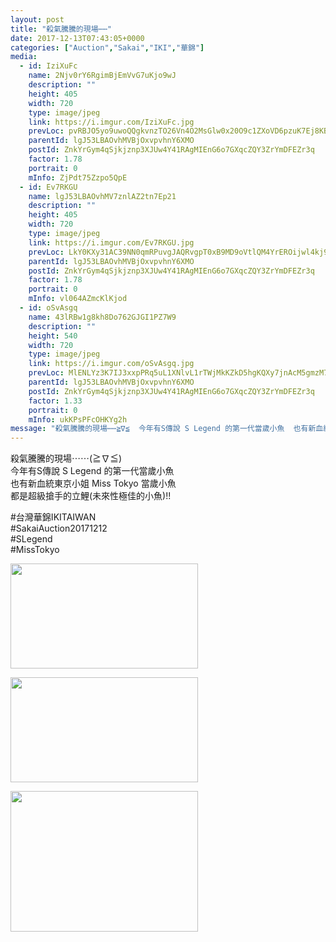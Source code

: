 ```yaml
---
layout: post
title: "殺氣騰騰的現場⋯⋯" 
date: 2017-12-13T07:43:05+0000 
categories: ["Auction","Sakai","IKI","華錦"] 
media:
  - id: IziXuFc
    name: 2Njv0rY6RgimBjEmVvG7uKjo9wJ
    description: ""   
    height: 405
    width: 720
    type: image/jpeg
    link: https://i.imgur.com/IziXuFc.jpg
    prevLoc: pvRBJO5yo9uwoQQgkvnzTO26Vn4O2MsGlw0x20O9c1ZXoVD6pzuK7Ej8KBE0hz0Dx9OgGGiBXkD8JvvyIkLkJggNJJID43VnkwlXU4DBrqNBAGsXmmw8N8YlTE8wO5B0WmiR0xj4xDDOFkYBjjLN6wSrN5NKQ4QEsmgMvWZJJqs72oQAxL8gU6Kn7rkWrlcJrBrEz6MWIBwJP8LloQSVWLkLB18JiZkKQnovX2fkWKWDBX7GIpvQrVWv3WHwpGZ1gOMzUzG7l6
    parentId: lgJ53LBAOvhMVBjOxvpvhnY6XMO
    postId: ZnkYrGym4qSjkjznp3XJUw4Y41RAgMIEnG6o7GXqcZQY3ZrYmDFEZr3q
    factor: 1.78
    portrait: 0
    mInfo: ZjPdt75Zzpo5QpE
  - id: Ev7RKGU
    name: lgJ53LBAOvhMV7znlAZ2tn7Ep21
    description: ""   
    height: 405
    width: 720
    type: image/jpeg
    link: https://i.imgur.com/Ev7RKGU.jpg
    prevLoc: LkY0KXy31AC39NN0qmRPuvgJAQRvgpT0xB9MD9oVtlQM4YrEROijwl4kj9loiJwoXlkD11imEroDjwwRc3G3noo8nEhvmwDNA4okcGMlqzxlo5FlGB97E6pwuMGx98r5kXu36jQ72yzmfqJzkJJMDnsM14zrKB2XC7REGnOoovUYlWAE2xNJUYvPzoKQoNsZzXYVlMYxsn0jgRW8kXirq08o4X2RIJol9W3xOytDxw5yBgM3h0Gl18y8jpfjg1DYPyzZi4X1vE
    parentId: lgJ53LBAOvhMVBjOxvpvhnY6XMO
    postId: ZnkYrGym4qSjkjznp3XJUw4Y41RAgMIEnG6o7GXqcZQY3ZrYmDFEZr3q
    factor: 1.78
    portrait: 0
    mInfo: vl064AZmcKlKjod
  - id: oSvAsgq
    name: 43lRBw1g8kh8Do762GJGI1PZ7W9
    description: ""   
    height: 540
    width: 720
    type: image/jpeg
    link: https://i.imgur.com/oSvAsgq.jpg
    prevLoc: MlENLYz3K7IJ3xxpPRq5uL1XNlvL1rTWjMkKZkD5hgKQXy7jnAcM5gmzM7MDcg2V42oNx8u7PEjyZK9Di83GLJmKR2CPmOgzkjL4tA4MEgmjBpFg3ZqRzrgLhjByEM5VwxHRWOD0XK6OCM7oVOJykxczrYr7ZBxgCKQPYKkgmlFEDDBQzmoLCBk6RAAW4WU5lg4PVGQqfYKqP8q3KgtwDjrnx2ZvHyl5Ag20ZYIw9k4jnPr4SyE0JzozZlcPp0PB2LQlfRq
    parentId: lgJ53LBAOvhMVBjOxvpvhnY6XMO
    postId: ZnkYrGym4qSjkjznp3XJUw4Y41RAgMIEnG6o7GXqcZQY3ZrYmDFEZr3q
    factor: 1.33
    portrait: 0
    mInfo: ukKPsPFcOHKYg2h
message: "殺氣騰騰的現場⋯⋯≧∇≦  今年有S傳說 S Legend 的第一代當歲小魚  也有新血統東京小姐 Miss Tokyo 當歲小魚  都是超級搶手的立鯉未來性極佳的小魚!!    台灣華錦IKITAIWAN  SakaiAuction20171212  SLegend  MissTokyo"
---
```


殺氣騰騰的現場⋯⋯(≧∇≦)  
今年有S傳說 S Legend 的第一代當歲小魚  
也有新血統東京小姐 Miss Tokyo 當歲小魚  
都是超級搶手的立鯉(未來性極佳的小魚)!!  
  
#台灣華錦IKITAIWAN  
#SakaiAuction20171212  
#SLegend  
#MissTokyo


[//]: #media:  
<a href="https://i.imgur.com/IziXuFc.jpg"><img src="https://i.imgur.com/IziXuFc.jpg" height="168" width="300" /></a> 
  

<a href="https://i.imgur.com/Ev7RKGU.jpg"><img src="https://i.imgur.com/Ev7RKGU.jpg" height="168" width="300" /></a> 
  

<a href="https://i.imgur.com/oSvAsgq.jpg"><img src="https://i.imgur.com/oSvAsgq.jpg" height="225" width="300" /></a> 
 
